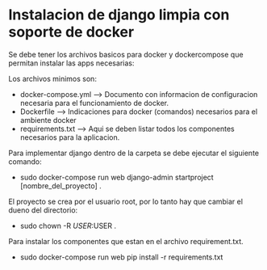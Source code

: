 # Instalacion de django limpia con soporte de docker
Se debe tener los archivos basicos para docker y dockercompose que permitan instalar las apps
necesarias:

Los archivos minimos son:
- docker-compose.yml --> Documento con informacion de configuracion necesaria para el funcionamiento de docker.
- Dockerfile --> Indicaciones para docker (comandos) necesarios para el ambiente docker
- requirements.txt --> Aqui se deben listar todos los componentes necesarios para la aplicacion.

Para implementar django dentro de la carpeta se debe ejecutar el siguiente comando:
- sudo docker-compose run web django-admin startproject [nombre_del_proyecto] .

El proyecto se crea por el usuario root, por lo tanto hay que cambiar el dueno del directorio:
- sudo chown -R $USER:$USER .

Para instalar los componentes que estan en el archivo requirement.txt.
- sudo docker-compose run web pip install -r requirements.txt
